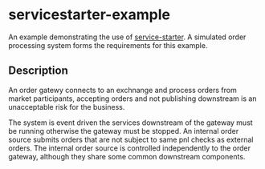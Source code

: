 # servicestarter-example

An example demonstrating the use of [service-starter](https://github.com/gregv12/fluxtion-service-starter). 
A simulated order processing system forms the requirements for this example.

## Description
An order gatewy connects to an exchnange and process orders from market participants, 
accepting orders and not publishing downstream is an unacceptable risk for the business.


The system is event driven the services downstream of the gateway must be running otherwise the gateway must be stopped. 
An internal order source submits orders that are not subject to same pnl checks as external orders. 
The internal order source is controlled independently to the order gateway, although they share some common downstream components.



